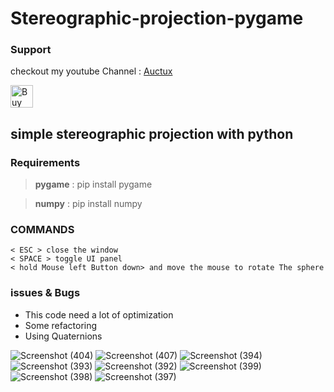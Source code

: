 # Stereographic-projection-pygame

### Support
checkout my youtube Channel : [Auctux](https://www.youtube.com/c/Auctux)

<a href='https://ko-fi.com/S6S64434Q' target='_blank'><img height='36' style='border:0px;height:36px;' src='https://storage.ko-fi.com/cdn/kofi2.png?v=3' border='0' alt='Buy Me a Coffee at ko-fi.com' /></a>

## simple stereographic projection with python

### Requirements
> **pygame** : pip install pygame

> **numpy** : pip install numpy

### COMMANDS
```
< ESC > close the window
< SPACE > toggle UI panel
< hold Mouse left Button down> and move the mouse to rotate The sphere
```

### issues & Bugs
- This code need a lot of optimization
- Some refactoring
- Using Quaternions

![Screenshot (404)](https://user-images.githubusercontent.com/48150537/198124705-d5c80080-a6f6-4f30-b8f1-93b570b6e8e5.png)
![Screenshot (407)](https://user-images.githubusercontent.com/48150537/198124478-66b184ca-a2c3-41fd-af54-8c8993aa821f.png)
![Screenshot (394)](https://user-images.githubusercontent.com/48150537/198036376-2754020f-2869-44bd-b494-59457e0ea247.png)
![Screenshot (393)](https://user-images.githubusercontent.com/48150537/198036382-db0d6d80-b21a-4140-86fc-719a3e4dfe13.png)
![Screenshot (392)](https://user-images.githubusercontent.com/48150537/198036387-2e8ae325-2dd4-47f4-a50e-a88b86b06fcb.png)
![Screenshot (399)](https://user-images.githubusercontent.com/48150537/198036399-59d9258e-e572-4719-ad7d-aea488c5bcc1.png)
![Screenshot (398)](https://user-images.githubusercontent.com/48150537/198036408-d3d55206-c1bc-48fd-8ae4-177b76f960d2.png)
![Screenshot (397)](https://user-images.githubusercontent.com/48150537/198036411-0339c679-b761-427c-9704-9e99b9614083.png)
